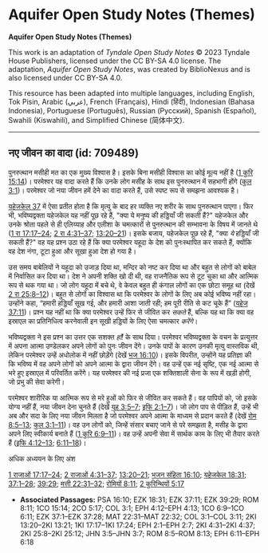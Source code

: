 # Aquifer Open Study Notes (Themes)

**Aquifer Open Study Notes (Themes)**

This work is an adaptation of *Tyndale Open Study Notes* © 2023 Tyndale House Publishers, licensed under the CC BY\-SA 4\.0 license. The adaptation, *Aquifer Open Study Notes*, was created by BiblioNexus and is also licensed under CC BY\-SA 4\.0\.

This resource has been adapted into multiple languages, including English, Tok Pisin, Arabic (عربي), French (Français), Hindi (हिंदी), Indonesian (Bahasa Indonesia), Portuguese (Português), Russian (Русский), Spanish (Español), Swahili (Kiswahili), and Simplified Chinese (简体中文).



--------------------------------

## नए जीवन का वादा (id: 709489)

पुनरुत्थान मसीही मत का एक मुख्य विश्वास है। इसके बिना मसीही विश्वास का कोई मूल्य नहीं है ([1 कुरि 15:14](https://ref.ly/1Cor15:14))। परमेश्वर यह वादा करते हैं कि उनके लोग मसीह के साथ इस पुनरुत्थान में सहभागी होंगे ([कुल 3:1](https://ref.ly/Col3:1))। परमेश्वर जो नया जीवन हमें देने का वादा करते हैं, उसे स्पष्ट रूप से समझना आवश्यक है।

[यहेजकेल 37](https://ref.ly/Ezek37:1-Ezek37:28) में ऐसा प्रतीत होता है कि मृत्यु के बाद हर व्यक्ति नए शरीर के साथ पुनरुत्थान पाएगा। फिर भी, भविष्यद्वक्ता यहेजकेल यह नहीं पूछ रहे हैं, "क्या ये मनुष्य की हड्डियाँ जी सकती हैं?" यहेजकेल और उनके श्रोता पहले से ही एलिय्याह और एलीशा के चमत्कारों से पुनरुत्थान की सम्भावना के विषय में जानते थे ([1 रा 17:17–24](https://ref.ly/1Kgs17:17-1Kgs17:24); [2 रा 4:31–37](https://ref.ly/2Kgs4:31-2Kgs4:37); [13:20–21](https://ref.ly/2Kgs13:20-2Kgs13:21))। इसके बजाय, यहेजकेल पूछ रहे हैं, "क्या *ये* हड्डियाँ जी सकती हैं?" वह यह प्रश्न उठा रहे हैं कि क्या परमेश्वर यहूदा के देश को पुनःस्थापित कर सकते हैं, क्योंकि वह देश नंगा, टूटा हुआ और सूखा हुआ देश हो गया है।

उस समय बाबेलियों ने यहूदा को उजाड़ दिया था, मन्दिर को नष्ट कर दिया था और बहुत से लोगों को बाबेल में निर्वासित कर दिया था। देश ने अपनी शक्ति खो दी थी, वह राजनैतिक रूप से टूट चुका था और आत्मिक रूप से थक गया था। जो लोग यहूदा में बचे थे, वे केवल बहुत ही कंगाल लोगों का एक छोटा समूह था (देखें [2 रा 25:8–12](https://ref.ly/2Kgs25:8-2Kgs25:12))। बहुत से लोगों का विश्वास था कि परमेश्वर के लोगों के लिए अब कोई भविष्य नहीं रहा। उन्होंने कहा, “हमारी हड्डियाँ सूख गई, और हमारी आशा जाती रही; हम पूरी रीति से कट चूके हैं” ([यहेज 37:11](https://ref.ly/Ezek37:11))। प्रश्न यह नहीं था कि क्या परमेश्वर उन्हें फिर से जीवित कर *सकते* हैं, बल्कि यह था कि क्या वह इस्राएल का प्रतिनिधित्व करनेवाली इन सूखी हड्डियों के लिए ऐसा चमत्कार *करेंगे*।

भविष्यद्वक्ता ने इस प्रश्न का उत्तर एक सशक्त *हाँ!* के साथ दिया। परमेश्वर भविष्यद्वक्ता के वचन के प्रत्युत्तर में अपना आत्मा उण्डेलकर अपने लोगों को पुनः जीवन देंगे। उनके पापों के कारण उनकी मृत्यु वास्तविक थी, लेकिन परमेश्वर उन्हें अधोलोक में नहीं छोड़ेंगे (देखें [भज 16:10](https://ref.ly/Ps16:10))। इसके विपरीत, उन्होंने यह प्रतिज्ञा की कि भविष्य में वह अपने लोगों को अपने आत्मा के द्वारा जीवन देंगे। वह उन्हें एक नई सृष्टि, एक नई आत्मा से भरे हुए इस्राएल में परिवर्तित करेंगे। यह परमेश्वर की नई प्रजा एक शक्तिशाली सेना के रूप में खड़ी होगी, जो प्रभु की सेवा करेगी।

परमेश्वर शारीरिक या आत्मिक रूप से मरे हुओं को फिर से जीवित कर सकते हैं। वह पापियों को, जो इसके योग्य नहीं हैं, नया जीवन देना चुनते हैं (देखें [यूह 3:5–7](https://ref.ly/John3:5-John3:7); [इफि 2:1–7](https://ref.ly/Eph2:1-Eph2:7))। जो लोग पाप से पीड़ित हैं, उन्हें भी अब और सदा के लिए नया जीवन मिलता है जो परमेश्वर अपने आत्मा के माध्यम से प्रदान करते हैं (देखें [रोम 8:5–13](https://ref.ly/Rom8:5-Rom8:13); [कुल 3:1–11](https://ref.ly/Col3:1-Col3:11))। वह उन लोगों को, जिन्हें संसार बचाए जाने से परे समझता है, मसीह के द्वारा अपने लिए स्वीकार्य बनाते हैं ([1 कुरि 6:9–11](https://ref.ly/1Cor6:9-1Cor6:11))। वह उन्हें अपनी सेवा में सार्थक काम के लिए भी तैयार करते हैं ([इफि 4:12–13](https://ref.ly/Eph4:12-Eph4:13); [6:11–18](https://ref.ly/Eph6:11-Eph6:18))।

अधिक अध्ययन के लिए अंश

[1 राजाओं 17:17–24](https://ref.ly/1Kgs17:17-1Kgs17:24); [2 राजाओं 4:31–37](https://ref.ly/2Kgs4:31-2Kgs4:37); [13:20–21](https://ref.ly/2Kgs13:20-2Kgs13:21); [भजन संहिता 16:10](https://ref.ly/Ps16:10); [यहेजकेल 18:31](https://ref.ly/Ezek18:31); [37:1–28](https://ref.ly/Ezek37:1-Ezek37:28); [39:29](https://ref.ly/Ezek39:29); [मत्ती 22:31–32](https://ref.ly/Matt22:31-Matt22:32); [रोमियों 8:11](https://ref.ly/Rom8:11); [2 कुरिन्थियों 5:17](https://ref.ly/2Cor5:17)

* **Associated Passages:** PSA 16:10; EZK 18:31; EZK 37:11; EZK 39:29; ROM 8:11; 1CO 15:14; 2CO 5:17; COL 3:1; EPH 4:12–EPH 4:13; 1CO 6:9–1CO 6:11; EZK 37:1–EZK 37:28; MAT 22:31–MAT 22:32; COL 3:1–COL 3:11; 2KI 13:20–2KI 13:21; 1KI 17:17–1KI 17:24; EPH 2:1–EPH 2:7; 2KI 4:31–2KI 4:37; 2KI 25:8–2KI 25:12; JHN 3:5–JHN 3:7; ROM 8:5–ROM 8:13; EPH 6:11–EPH 6:18

